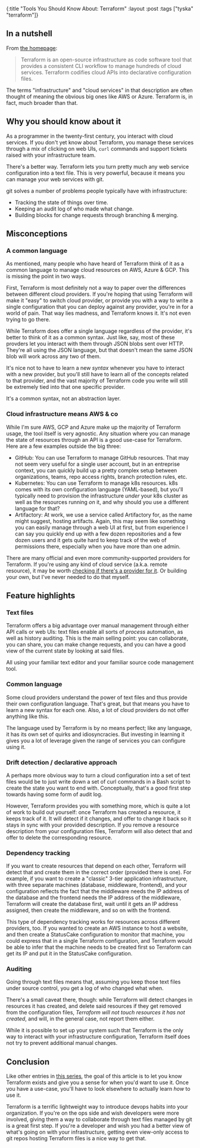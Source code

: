 {:title "Tools You Should Know About: Terraform"
 :layout :post
 :tags ["tyska" "terraform"]}

## In a nutshell

From [the homepage]:

> Terraform is an open-source infrastructure as code software tool that
> provides a consistent CLI workflow to manage hundreds of cloud services.
> Terraform codifies cloud APIs into declarative configuration files.

The terms "infrastructure" and "cloud services" in that description are often
thought of meaning the obvious big ones like AWS or Azure. Terraform is, in
fact, much broader than that.

## Why you should know about it

As a programmer in the twenty-first century, you interact with cloud services.
If you don't yet know about Terraform, you manage these services through a mix
of clicking on web UIs, `curl` commands and support tickets raised with your
infrastructure team.

There's a better way. Terraform lets you turn pretty much any web service
configuration into a text file. This is very powerful, because it means you can
manage your web services with git.

git solves a number of problems people typically have with infrastructure:
- Tracking the state of things over time.
- Keeping an audit log of who made what change.
- Building blocks for change requests through branching & merging.

## Misconceptions

### A common language

As mentioned, many people who have heard of Terraform think of it as a common
language to manage cloud resources on AWS, Azure & GCP. This is missing the
point in two ways.

First, Terraform is most definitely not a way to paper over the differences
between different cloud providers. If you're hoping that using Terraform will
make it "easy" to switch cloud provider, or provide you with a way to write a
single configuration that you can deploy against any provider, you're in for a
world of pain. That way lies madness, and Terraform knows it. It's not even
trying to go there.

While Terraform does offer a single language regardless of the provider, it's
better to think of it as a common syntax. Just like, say, most of these
provders let you interact with them through JSON blobs sent over HTTP. They're
all using the JSON language, but that doesn't mean the same JSON blob will work
across any two of them.

It's nice not to have to learn a new _syntax_ whenever you have to interact
with a new provider, but you'll still have to learn all of the concepts related
to that provider, and the vast majority of Terraform code you write will still
be extremely tied into that one specific provider.

It's a common syntax, not an abstraction layer.

### Cloud infrastructure means AWS & co

While I'm sure AWS, GCP and Azure make up the majority of Terraform usage, the
tool itself is very agnostic. Any situation where you can manage the state of
resources through an API is a good use-case for Terraform. Here are a few
examples outside the big three:

- GitHub: You can use Terraform to manage GitHub resources. That may not seem
  very useful for a single user account, but in an entreprise context, you can
  quickly build up a pretty complex setup between organizations, teams, repo
  access rights, branch protection rules, etc.
- Kubernetes: You can use Terraform to manage k8s resources. k8s comes with its
  own configuration language (YAML-based), but you'll typically need to
  provision the infrastructure _under_ your k8s cluster as well as the resources
  running _on_ it, and why should you use a different language for that?
- Artifactory: At work, we use a service called Artifactory for, as the name
  might suggest, hosting artifacts. Again, this may seem like something you can
  easily manage through a web UI at first, but from experience I can say you
  quickly end up with a few dozen repositories and a few dozen users and it gets
  quite hard to keep track of the web of permissions there, especially when you
  have more than one admin.

There are many official and even more community-supported providers for
Terraform. If you're using any kind of cloud service (a.k.a. remote resource),
it may be worth [checking if there's a provider for it][providers]. Or building
your own, but I've never needed to do that myself.

## Feature highlights

### Text files

Terraform offers a big advantage over manual management through either API
calls or web UIs: text files enable all sorts of _process_ automation, as well
as history auditing. This is the main selling point: you can collaborate, you
can share, you can make change requests, and you can have a good view of the
current state by looking at said files.

All using your familiar text editor and your familiar source code management
tool.

### Common language

Some cloud providers understand the power of text files and thus provide their
own configuration language. That's great, but that means you have to learn a
new syntax for each one. Also, a lot of cloud providers do not offer anything
like this.

The language used by Terraform is by no means perfect; like any language, it
has its own set of quirks and idiosyncracies. But investing in learning it
gives you a lot of leverage given the range of services you can configure using
it.

### Drift detection / declarative approach

A perhaps more obvious way to turn a cloud configuration into a set of text
files would be to just write down a set of curl commands in a Bash script to
create the state you want to end with. Conceptually, that's a good first step
towards having some form of audit log.

However, Terraform provides you with something more, which is quite a lot of
work to build out yourself: once Terraform has created a resource, it keeps
track of it. It will detect if it changes, and offer to change it back so it
stays in sync with your provided description. If you remove a resource
description from your configuration files, Terraform will also detect that and
offer to delete the corresponding resource.

### Dependency tracking

If you want to create resources that depend on each other, Terraform will
detect that and create them in the correct order (provided there is one). For
example, if you want to create a "classic" 3-tier application infrastructure,
with three separate machines (database, middleware, frontend), and your
configuration reflects the fact that the middleware needs the IP address of the
database and the frontend needs the IP address of the middleware, Terraform
will create the database first, wait until it gets an IP address assigned, then
create the middleware, and so on with the frontend.

This type of dependency tracking works for resources across different
providers, too. If you wanted to create an AWS instance to host a website, and
then create a StatusCake configuration to monitor that machine, you could
express that in a single Terraform configuration, and Terraform would be able
to infer that the machine needs to be created first so Terraform can get its IP
and put it in the StatusCake configuration.

### Auditing

Going through text files means that, assuming you keep those text files under
source control, you get a log of who changed what when.

There's a small caveat there, though: while Terraform will detect changes in
resources it has created, and delete said resources if they get removed from
the configuration files, _Terraform will not touch resources it has not
created_, and will, in the general case, not report them either.

While it is possible to set up your system such that Terraform is the only way
to interact with your infrastructure configuration, Terraform itself does not
try to prevent additional manual changes.

## Conclusion

Like other entries in [this series][tyska], the goal of this article is to let
you know Terraform exists and give you a sense for when you'd want to use it.
Once you have a use-case, you'll have to look elsewhere to actually learn _how_
to use it.

Terraform is a terrific lightweight way to introduce devops habits into your
organization. If you're on the ops side and wish developers were more involved,
giving them a way to collaborate through text files managed by git is a great
first step. If you're a developer and wish you had a better view of what's
going on with your infrastructure, getting even view-only access to git repos
hosting Terraform files is a nice way to get that.

[the homepage]: https://www.terraform.io
[providers]: https://registry.terraform.io/browse/providers
[tyska]: /tags/tyska
